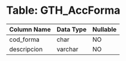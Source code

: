 # Table: GTH_AccForma

| Column Name | Data Type | Nullable |
|-------------|-----------|----------|
| cod_forma | char | NO |
| descripcion | varchar | NO |
